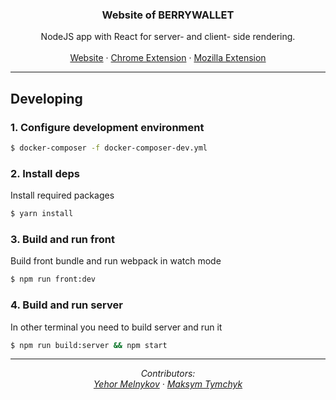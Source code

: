 <p align="center">
  <h3 align="center">Website of BERRYWALLET</h3>

  <p align="center">
    NodeJS app with React for server- and client- side rendering.
    <br/>
    <br/>
    <a href="https://berrywallet.io">Website</a>
    ·
    <a href="https://chrome.google.com/webstore/detail/berrywallet/boidgcdefidhoojfljngigkjffbodjmn">Chrome Extension</a>
    ·
    <a href="https://addons.mozilla.org/firefox/addon/berrywallet">Mozilla Extension</a>
  </p>
</p>

<hr />

## Developing

### 1. Configure development environment
```bash
$ docker-composer -f docker-composer-dev.yml
```

### 2. Install deps
Install required packages
```bash
$ yarn install
```

### 3. Build and run front
Build front bundle and run webpack in watch mode
```bash
$ npm run front:dev
```

### 4. Build and run server
In other terminal you need to build server and run it
```bash
$ npm run build:server && npm start
```


<hr />

<p align="center">
    <i>Contributors: </i>
    <br />
    <i>
        <a href="https://github.com/Eropi4">Yehor Melnykov</a>
        ·
        <a href="https://github.com/m-tymchyk">Maksym Tymchyk</a>
    </i>
</p>